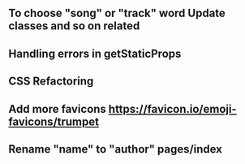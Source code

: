 To choose "song" or "track" word
Update classes and so on related
---
Handling errors in getStaticProps
---
CSS Refactoring
---
Add more favicons
https://favicon.io/emoji-favicons/trumpet
---
Rename "name" to "author" pages/index
---
